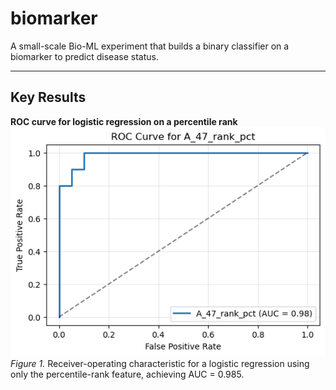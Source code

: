 # biomarker

A small-scale Bio-ML experiment that builds a binary classifier on a biomarker to predict disease status. 

---

## Key Results

**ROC curve for logistic regression on a percentile rank**  
   <img src="data/result_3.png" alt="Fig 1: ROC curve for classifier" width="1000"/>  
   *Figure 1.* Receiver-operating characteristic for a logistic regression using only the percentile-rank feature, achieving AUC = 0.985.
